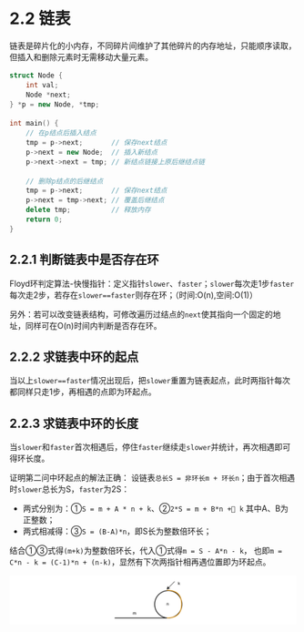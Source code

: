 # 2.2 链表
链表是碎片化的小内存，不同碎片间维护了其他碎片的内存地址，只能顺序读取，但插入和删除元素时无需移动大量元素。

```cpp
struct Node {
    int val;
    Node *next;
} *p = new Node, *tmp;

int main() {
    // 在p结点后插入结点
    tmp = p->next;       // 保存next结点
    p->next = new Node;  // 插入新结点
    p->next->next = tmp; // 新结点链接上原后继结点链

    // 删除p结点的后继结点
    tmp = p->next;       // 保存next结点
    p->next = tmp->next; // 覆盖后继结点
    delete tmp;          // 释放内存
    return 0;
}
```


## 2.2.1 判断链表中是否存在环
Floyd环判定算法-快慢指针：定义指针`slower`、`faster`；`slower`每次走1步`faster`每次走2步，若存在`slower==faster`则存在环；（时间:O(n),空间:O(1)）

另外：若可以改变链表结构，可修改遍历过结点的`next`使其指向一个固定的地址，同样可在O(n)时间内判断是否存在环。


## 2.2.2 求链表中环的起点
当以上`slower==faster`情况出现后，把`slower`重置为链表起点，此时两指针每次都同样只走1步，再相遇的点即为环起点。


## 2.2.3 求链表中环的长度
当`slower`和`faster`首次相遇后，停住`faster`继续走`slower`并统计，再次相遇即可得环长度。


证明第二问中环起点的解法正确：
设链表`总长S = 非环长m + 环长n`；由于首次相遇时`slower`总长为S，`faster`为2S：
- 两式分别为：①`S = m + A * n + k`、②`2*S = m + B*n + k` 其中A、B为正整数；
- 两式相减得：③`S = (B-A)*n`，即S长为整数倍环长；

结合①③式得`(m+k)`为整数倍环长，代入①式得`m = S - A*n - k`，
也即`m = C*n - k = (C-1)*n + (n-k)`，显然有下次两指针相再遇位置即为环起点。

![链表中的环](../.asset/link-node.png)